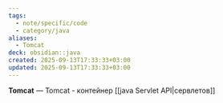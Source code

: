 ```yaml
---
tags:
  - note/specific/code
  - category/java
aliases:
  - Tomcat
deck: obsidian::java
created: 2025-09-13T17:33:33+03:00
updated: 2025-09-13T17:33:33+03:00
---
```


**Tomcat**
—
Tomcat - контейнер [[java Servlet API|сервлетов]]
